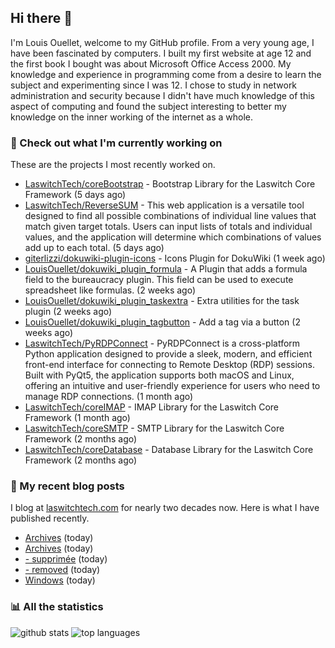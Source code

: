 ## Hi there :wave:

I'm Louis Ouellet, welcome to my GitHub profile. From a very young age, I have been fascinated by computers. I built my first website at age 12 and the first book I bought was about Microsoft Office Access 2000. My knowledge and experience in programming come from a desire to learn the subject and experimenting since I was 12. I chose to study in network administration and security because I didn't have much knowledge of this aspect of computing and found the subject interesting to better my knowledge on the inner working of the internet as a whole.

### :hammer: Check out what I'm currently working on

These are the projects I most recently worked on.


- [LaswitchTech/coreBootstrap](https://github.com/LaswitchTech/coreBootstrap) - Bootstrap Library for the Laswitch Core Framework (5 days ago)
- [LaswitchTech/ReverseSUM](https://github.com/LaswitchTech/ReverseSUM) - This web application is a versatile tool designed to find all possible combinations of individual line values that match given target totals. Users can input lists of totals and individual values, and the application will determine which combinations of values add up to each total. (5 days ago)
- [giterlizzi/dokuwiki-plugin-icons](https://github.com/giterlizzi/dokuwiki-plugin-icons) - Icons Plugin for DokuWiki (1 week ago)
- [LouisOuellet/dokuwiki_plugin_formula](https://github.com/LouisOuellet/dokuwiki_plugin_formula) - A Plugin that adds a formula field to the bureaucracy plugin. This field can be used to execute spreadsheet like formulas. (2 weeks ago)
- [LouisOuellet/dokuwiki_plugin_taskextra](https://github.com/LouisOuellet/dokuwiki_plugin_taskextra) - Extra utilities for the task plugin (2 weeks ago)
- [LouisOuellet/dokuwiki_plugin_tagbutton](https://github.com/LouisOuellet/dokuwiki_plugin_tagbutton) - Add a tag via a button (2 weeks ago)
- [LaswitchTech/PyRDPConnect](https://github.com/LaswitchTech/PyRDPConnect) - PyRDPConnect is a cross-platform Python application designed to provide a sleek, modern, and efficient front-end interface for connecting to Remote Desktop (RDP) sessions. Built with PyQt5, the application supports both macOS and Linux, offering an intuitive and user-friendly experience for users who need to manage RDP connections. (1 month ago)
- [LaswitchTech/coreIMAP](https://github.com/LaswitchTech/coreIMAP) - IMAP Library for the Laswitch Core Framework (1 month ago)
- [LaswitchTech/coreSMTP](https://github.com/LaswitchTech/coreSMTP) - SMTP Library for the Laswitch Core Framework (2 months ago)
- [LaswitchTech/coreDatabase](https://github.com/LaswitchTech/coreDatabase) - Database Library for the Laswitch Core Framework (2 months ago)

### :page_with_curl: My recent blog posts

I blog at [laswitchtech.com](https://laswitchtech.com) for nearly two decades now. Here is what I have published recently.


- [Archives](https://laswitchtech.com/fr/blog/archives?rev=1730852712&amp;do=diff) (today)
- [Archives](https://laswitchtech.com/en/blog/archives?rev=1730852698&amp;do=diff) (today)
- [- supprimée](https://laswitchtech.com/fr/archive?rev=1730852513&amp;do=diff) (today)
- [- removed](https://laswitchtech.com/en/archive?rev=1730852492&amp;do=diff) (today)
- [Windows](https://laswitchtech.com/fr/blog/tutorials/windows/index?rev=1730851974&amp;do=diff) (today)

### :bar_chart: All the statistics

![github stats](https://github-readme-stats.vercel.app/api?username=LouisOuellet&show_icons=true&rank_icon=github&hide_title=true&theme=holi)
![top languages](https://github-readme-stats.vercel.app/api/top-langs/?username=LouisOuellet&layout=donut&hide_title=true&theme=holi)
